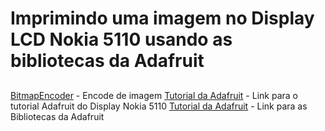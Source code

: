 # Imprimindo uma imagem no Display LCD Nokia 5110 usando as bibliotecas da Adafruit  
## 


[BitmapEncoder](https://github.com/Rodot/BitmapEncoder) - Encode de imagem 
[Tutorial da Adafruit](https://learn.adafruit.com/nokia-5110-3310-monochrome-lcd) - Link para o tutorial Adafruit do Display Nokia 5110
[Tutorial da Adafruit](https://learn.adafruit.com/nokia-5110-3310-monochrome-lcd/downloads) - Link para as Bibliotecas da Adafruit
